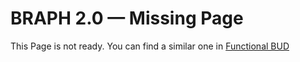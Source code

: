 # BRAPH 2.0 — Missing Page

This Page is not ready. You can find a similar one in [Functional BUD](../tut_a_fun_bud/tut_a_fun_bud.pdf)
